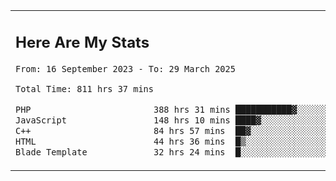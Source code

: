 <table border="0">
 <tr>
  <td>
      <h2>Here Are My Stats</h2>
 <!--START_SECTION:waka-->

```txt
From: 16 September 2023 - To: 29 March 2025

Total Time: 811 hrs 37 mins

PHP                        388 hrs 31 mins ███████████▓░░░░░░░░░░░░░   47.25 %
JavaScript                 148 hrs 10 mins ████▓░░░░░░░░░░░░░░░░░░░░   18.02 %
C++                        84 hrs 57 mins  ██▓░░░░░░░░░░░░░░░░░░░░░░   10.33 %
HTML                       44 hrs 36 mins  █▒░░░░░░░░░░░░░░░░░░░░░░░   05.43 %
Blade Template             32 hrs 24 mins  █░░░░░░░░░░░░░░░░░░░░░░░░   03.94 %
```

<!--END_SECTION:waka-->
  </td>
    <td>
   <div align="start">
        <a href="https://open.spotify.com/user/dxso20he52f5d4ti73duavf95">
        <img width="200px" src="https://spotify-github-profile.kittinanx.com/api/view.svg?uid=dxso20he52f5d4ti73duavf95&cover_image=true&theme=default&show_offline=false&background_color=121212&interchange=false" alt="Spotify Now Playing">
    </a>
</div> 

  </td>
 </tr>

</table>





